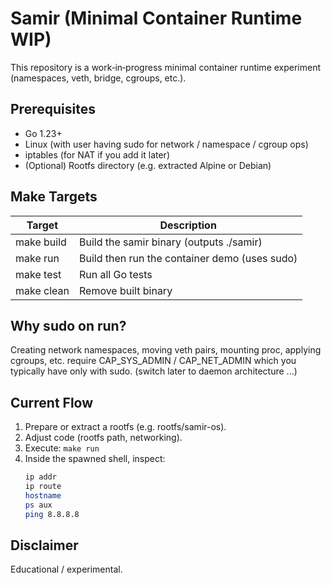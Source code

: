 # Samir (Minimal Container Runtime WIP)

This repository is a work‑in‑progress minimal container runtime experiment (namespaces, veth, bridge, cgroups, etc.).

## Prerequisites
- Go 1.23+
- Linux (with user having sudo for network / namespace / cgroup ops)
- iptables (for NAT if you add it later)
- (Optional) Rootfs directory (e.g. extracted Alpine or Debian)

## Make Targets

| Target    | Description                                   |
|-----------|-----------------------------------------------|
| make build | Build the samir binary (outputs ./samir)     |
| make run  | Build then run the container demo (uses sudo) |
| make test | Run all Go tests                              |
| make clean| Remove built binary                           |


## Why sudo on run?
Creating network namespaces, moving veth pairs, mounting proc, applying cgroups, etc. require CAP_SYS_ADMIN / CAP_NET_ADMIN which you typically have only with sudo. (switch later to daemon architecture ...)

## Current Flow
1. Prepare or extract a rootfs (e.g. rootfs/samir-os).
2. Adjust code (rootfs path, networking).
3. Execute: `make run`
4. Inside the spawned shell, inspect:
   ```bash
   ip addr
   ip route
   hostname
   ps aux
   ping 8.8.8.8
   ```

## Disclaimer
Educational / experimental.
